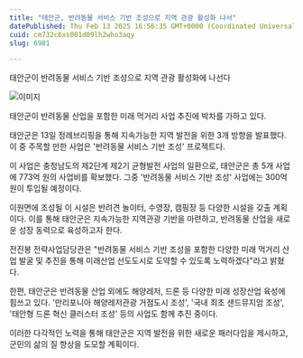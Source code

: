 ```yaml
---
title: "태안군, 반려동물 서비스 기반 조성으로 지역 관광 활성화 나서"
datePublished: Thu Feb 13 2025 16:56:35 GMT+0000 (Coordinated Universal Time)
cuid: cm732c6xs001d09lh2who3aqy
slug: 6981

---
```



태안군이 반려동물 서비스 기반 조성으로 지역 관광 활성화에 나선다

![이미지](https://cdn.hashnode.com/res/hashnode/image/upload/v1739434410773/3b9bb5a2-570d-4a92-910a-98462585625c.jpeg)

태안군이 반려동물 산업을 포함한 미래 먹거리 사업 추진에 박차를 가하고 있다.

태안군은 13일 정례브리핑을 통해 지속가능한 지역 발전을 위한 3개 방향을 발표했다. 이 중 주목할 만한 사업은 '반려동물 서비스 기반 조성' 프로젝트다.

이 사업은 충청남도의 제2단계 제2기 균형발전 사업의 일환으로, 태안군은 총 5개 사업에 773억 원의 사업비를 확보했다. 그중 '반려동물 서비스 기반 조성' 사업에는 300억 원이 투입될 예정이다.

이원면에 조성될 이 시설은 반려견 놀이터, 수영장, 캠핑장 등 다양한 시설을 갖출 계획이다. 이를 통해 태안군은 지속가능한 지역관광 기반을 마련하고, 반려동물 산업을 새로운 성장 동력으로 육성하고자 한다.

전진봉 전략사업담당관은 "반려동물 서비스 기반 조성을 포함한 다양한 미래 먹거리 산업 발굴 및 추진을 통해 미래산업 선도도시로 도약할 수 있도록 노력하겠다"라고 밝혔다.

한편, 태안군은 반려동물 산업 외에도 해양레저, 드론 등 다양한 미래 성장산업 육성에 힘쓰고 있다. '만리포니아 해양레저관광 거점도시 조성', '국내 최초 샌드뮤지엄 조성', '태안형 드론 혁신 클러스터 조성' 등의 사업도 함께 추진 중이다.

이러한 다각적인 노력을 통해 태안군은 지역 발전을 위한 새로운 패러다임을 제시하고, 군민의 삶의 질 향상을 도모할 계획이다.